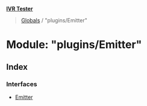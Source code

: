**[IVR Tester](../README.md)**

> [Globals](../README.md) / "plugins/Emitter"

# Module: "plugins/Emitter"

## Index

### Interfaces

* [Emitter](../interfaces/_plugins_emitter_.emitter.md)
